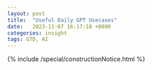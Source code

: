 ```yaml
---
layout: post
title:  "Useful Daily GPT Usecases"
date:   2023-11-07 16:17:18 +0800
categories: insight
tags: GTD, AI
---
```


{% include /special/constructionNotice.html %}
